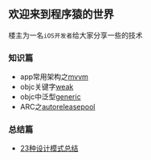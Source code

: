 ## 欢迎来到程序猿的世界

楼主为一名`iOS开发者`给大家分享一些的技术

### 知识篇
* app常用架构之[mvvm](https://github.com/MrDeveloperLiu/Blog/blob/master/knowledge/mvvm.md)
* objc关键字[weak](https://github.com/MrDeveloperLiu/Blog/blob/master/knowledge/weak.md)
* objc中泛型[generic](https://github.com/MrDeveloperLiu/Blog/blob/master/knowledge/generic.md)
* ARC之[autoreleasepool](https://github.com/MrDeveloperLiu/Blog/blob/master/knowledge/autoreleasepool.md)

### 总结篇
* [23种设计模式总结](https://github.com/MrDeveloperLiu/Blog/blob/master/summary/23种设计模式总结.md)
